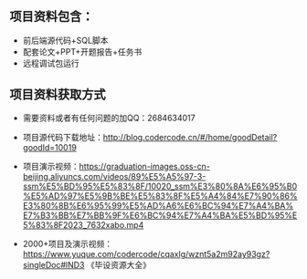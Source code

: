 #

## 项目资料包含：
* 前后端源代码+SQL脚本
* 配套论文+PPT+开题报告+任务书
* 远程调试包运行

## 项目资料获取方式
* 需要资料或者有任何问题的加QQ：2684634017

* 项目源代码下载地址：http://blog.codercode.cn/#/home/goodDetail?goodId=10019

* 项目演示视频：https://graduation-images.oss-cn-beijing.aliyuncs.com/videos/89%E5%A5%97-3-ssm%E5%BD%95%E5%83%8F/10020_ssm%E3%80%8A%E6%95%B0%E5%AD%97%E5%9B%BE%E5%83%8F%E5%A4%84%E7%90%86%E3%80%8B%E6%95%99%E5%AD%A6%E6%BC%94%E7%A4%BA%E7%B3%BB%E7%BB%9F%E6%BC%94%E7%A4%BA%E5%BD%95%E5%83%8F2023_7632xabo.mp4

* 2000+项目及演示视频：https://www.yuque.com/codercode/cqaxlg/wznt5a2m92ay93gz?singleDoc#lND3 《毕设资源大全》
